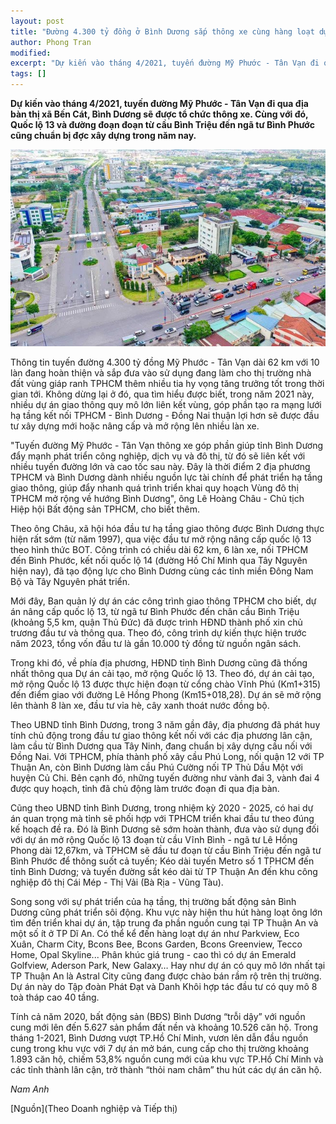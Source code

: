 ```yaml
---
layout: post
title: "Đường 4.300 tỷ đồng ở Bình Dương sắp thông xe cùng hàng loạt dự án giao thông quy mô lớn kết nối TPHCM - Bình Dương sẽ được đầu tư trong năm 2021"
author: Phong Tran
modified:
excerpt: "Dự kiến vào tháng 4/2021, tuyến đường Mỹ Phước - Tân Vạn đi qua địa bàn thị xã Bến Cát, Bình Dương sẽ được tổ chức thông xe. Cùng với đó, Quốc lộ 13 và đường đoạn đoạn từ cầu Bình Triệu đến ngã tư Bình Phước cũng chuẩn bị đợc xây dựng trong năm nay."
tags: []
---
```


**Dự kiến vào tháng 4/2021, tuyến đường Mỹ Phước - Tân Vạn đi qua địa bàn thị xã Bến Cát, Bình Dương sẽ được tổ chức thông xe. Cùng với đó, Quốc lộ 13 và đường đoạn đoạn từ cầu Bình Triệu đến ngã tư Bình Phước cũng chuẩn bị đợc xây dựng trong năm nay.**

![Tuyến đường Mỹ Phước - Tân Vạn](/assets/images/post_2021_04_03_1.jpg)

Thông tin tuyến đường 4.300 tỷ đồng Mỹ Phước - Tân Vạn dài 62 km với 10 làn đang hoàn thiện và sắp đưa vào sử dụng đang làm cho thị trường nhà đất vùng giáp ranh TPHCM thêm nhiều tia hy vọng tăng trưởng tốt trong thời gian tới. Không dừng lại ở đó, qua tìm hiểu được biết, trong năm 2021 này, nhiều dự án giao thông quy mô lớn liên kết vùng, góp phần tạo ra mạng lưới hạ tầng kết nối TPHCM - Bình Dương - Đồng Nai thuận lợi hơn sẽ được đầu tư xây dựng mới hoặc nâng cấp và mở rộng lên nhiều làn xe.

"Tuyến đường Mỹ Phước - Tân Vạn thông xe góp phần giúp tỉnh Bình Dương đẩy mạnh phát triển công nghiệp, dịch vụ và đô thị, từ đó sẽ liên kết với nhiều tuyến đường lớn và cao tốc sau này. Đây là thời điểm 2 địa phương TPHCM và Bình Dương dành nhiều nguồn lực tài chính để phát triển hạ tầng giao thông, giúp đẩy nhanh quá trình triển khai quy hoạch Vùng đô thị TPHCM mở rộng về hướng Bình Dương", ông Lê Hoàng Châu - Chủ tịch Hiệp hội Bất động sản TPHCM, cho biết thêm.

Theo ông Châu, xã hội hóa đầu tư hạ tầng giao thông được Bình Dương thực hiện rất sớm (từ năm 1997), qua việc đầu tư mở rộng nâng cấp quốc lộ 13 theo hình thức BOT. Công trình có chiều dài 62 km, 6 làn xe, nối TPHCM đến Bình Phước, kết nối quốc lộ 14 (đường Hồ Chí Minh qua Tây Nguyên hiện nay), đã tạo động lực cho Bình Dương cùng các tỉnh miền Ðông Nam Bộ và Tây Nguyên phát triển.

Mới đây, Ban quản lý dự án các công trình giao thông TPHCM cho biết, dự án nâng cấp quốc lộ 13, từ ngã tư Bình Phước đến chân cầu Bình Triệu (khoảng 5,5 km, quận Thủ Đức) đã được trình HĐND thành phố xin chủ trương đầu tư và thông qua. Theo đó, công trình dự kiến thực hiện trước năm 2023, tổng vốn đầu tư là gần 10.000 tỷ đồng từ nguồn ngân sách.

Trong khi đó, về phía địa phương, HĐND tỉnh Bình Dương cũng đã thống nhất thông qua Dự án cải tạo, mở rộng Quốc lộ 13. Theo đó, dự án cải tạo, mở rộng Quốc lộ 13 được thực hiện đoạn từ cổng chào Vĩnh Phú (Km1+315) đến điểm giao với đường Lê Hồng Phong (Km15+018,28). Dự án sẽ mở rộng lên thành 8 làn xe, đầu tư vỉa hè, cây xanh thoát nước đồng bộ.

Theo UBND tỉnh Bình Dương, trong 3 năm gần đây, địa phương đã phát huy tính chủ động trong đầu tư giao thông kết nối với các địa phương lân cận, làm cầu từ Bình Dương qua Tây Ninh, đang chuẩn bị xây dựng cầu nối với Ðồng Nai. Với TPHCM, phía thành phố xây cầu Phú Long, nối quận 12 với TP Thuận An, còn Bình Dương làm cầu Phú Cường nối TP Thủ Dầu Một với huyện Củ Chi. Bên cạnh đó, những tuyến đường như vành đai 3, vành đai 4 được quy hoạch, tỉnh đã chủ động làm trước đoạn đi qua địa bàn. 

Cũng theo UBND tỉnh Bình Dương, trong nhiệm kỳ 2020 - 2025, có hai dự án quan trọng mà tỉnh sẽ phối hợp với TPHCM triển khai đầu tư theo đúng kế hoạch đề ra. Đó là Bình Dương sẽ sớm hoàn thành, đưa vào sử dụng đối với dự án mở rộng Quốc lộ 13 đoạn từ cầu Vĩnh Bình - ngã tư Lê Hồng Phong dài 12,67km, và TPHCM sẽ đầu tư đoạn từ cầu Bình Triệu đến ngã tư Bình Phước để thông suốt cả tuyến; Kéo dài tuyến Metro số 1 TPHCM đến tỉnh Bình Dương; và tuyến đường sắt kéo dài từ TP Thuận An đến khu công nghiệp đô thị Cái Mép - Thị Vải (Bà Rịa - Vũng Tàu).

Song song với sự phát triển của hạ tầng,  thị trường bất động sản Bình Dương cũng phát triển sôi động. Khu vực này hiện thu hút hàng loạt ông lớn tìm đến triển khai dự án, tập trung đa phần nguồn cung tại TP Thuận An và một số ít ở TP Dĩ An. Có thể kể đến hàng loạt dự án như Parkview, Eco Xuân, Charm City, Bcons Bee, Bcons Garden, Bcons Greenview, Tecco Home, Opal Skyline... Phân khúc giá trung - cao thì có dự án Emerald Golfview, Aderson Park, New Galaxy… Hay như dự án có quy mô lớn nhất tại TP Thuận An là Astral City cũng đang được chào bán rầm rộ trên thị trường. Dự án này do Tập đoàn Phát Đạt và Danh Khôi hợp tác đầu tư có quy mô 8 toà tháp cao 40 tầng.

Tính cả năm 2020, bất động sản (BĐS) Bình Dương “trỗi dậy” với nguồn cung mới lên đến 5.627 sản phẩm đất nền và khoảng 10.526 căn hộ. Trong tháng 1-2021, Bình Dương vượt TP.Hồ Chí Minh, vươn lên dẫn đầu nguồn cung trong khu vực với 7 dự án mở bán, cung cấp cho thị trường khoảng 1.893 căn hộ, chiếm 53,8% nguồn cung mới của khu vực TP.Hồ Chí Minh và các tỉnh thành lân cận, trở thành “thỏi nam châm” thu hút các dự án căn hộ.

*Nam Anh*

[Nguồn](Theo Doanh nghiệp và Tiếp thị)
